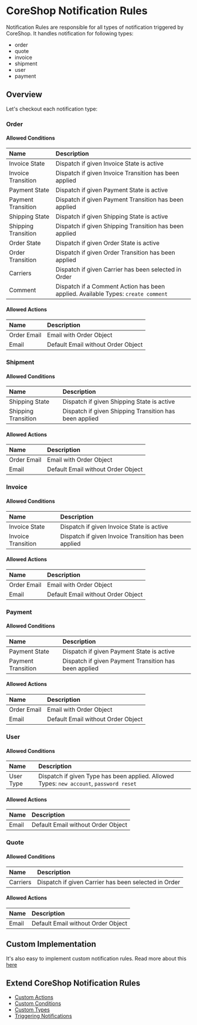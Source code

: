 # CoreShop Notification Rules

Notification Rules are responsible for all types of notification triggered by CoreShop.
It handles notification for following types:

 - order
 - quote
 - invoice
 - shipment
 - user
 - payment

## Overview
Let's checkout each notification type:

### Order

#### Allowed Conditions

| Name | Description |
|:-----|:------------|
| Invoice State | Dispatch if given Invoice State is active |
| Invoice Transition | Dispatch if given Invoice Transition has been applied |
| Payment State | Dispatch if given Payment State is active |
| Payment Transition | Dispatch if given Payment Transition has been applied |
| Shipping State | Dispatch if given Shipping State is active |
| Shipping Transition | Dispatch if given Shipping Transition has been applied |
| Order State | Dispatch if given Order State is active |
| Order Transition | Dispatch if given Order Transition has been applied |
| Carriers | Dispatch if given Carrier has been selected in Order |
| Comment | Dispatch if a Comment Action has been applied. Available Types: `create comment`  |

#### Allowed Actions

| Name | Description |
|:-----|:------------|
| Order Email | Email with Order Object |
| Email | Default Email without Order Object |

### Shipment

#### Allowed Conditions

| Name | Description |
|:-----|:------------|
| Shipping State | Dispatch if given Shipping State is active |
| Shipping Transition | Dispatch if given Shipping Transition has been applied |

#### Allowed Actions

| Name | Description |
|:-----|:------------|
| Order Email | Email with Order Object |
| Email | Default Email without Order Object |

### Invoice

#### Allowed Conditions

| Name | Description |
|:-----|:------------|
| Invoice State | Dispatch if given Invoice State is active |
| Invoice Transition | Dispatch if given Invoice Transition has been applied |

#### Allowed Actions

| Name | Description |
|:-----|:------------|
| Order Email | Email with Order Object |
| Email | Default Email without Order Object |

### Payment

#### Allowed Conditions

| Name | Description |
|:-----|:------------|
| Payment State | Dispatch if given Payment State is active |
| Payment Transition | Dispatch if given Payment Transition has been applied |

#### Allowed Actions

| Name | Description |
|:-----|:------------|
| Order Email | Email with Order Object |
| Email | Default Email without Order Object |

### User

#### Allowed Conditions

| Name | Description |
|:-----|:------------|
| User Type| Dispatch if given Type has been applied. Allowed Types: `new account`, `password reset` |

#### Allowed Actions

| Name | Description |
|:-----|:------------|
| Email | Default Email without Order Object |

### Quote

#### Allowed Conditions

| Name | Description |
|:-----|:------------|
| Carriers | Dispatch if given Carrier has been selected in Order |

#### Allowed Actions

| Name | Description |
|:-----|:------------|
| Email | Default Email without Order Object |

## Custom Implementation

It's also easy to implement custom notification rules. Read more about this [here](./03_Custom_Types.md)

## Extend CoreShop Notification Rules

 - [Custom Actions](./01_Custom_Actions.md)
 - [Custom Conditions](./02_Custom_Conditions.md)
 - [Custom Types](./03_Custom_Types.md)
 - [Triggering Notifications](./04_Triggering.md)